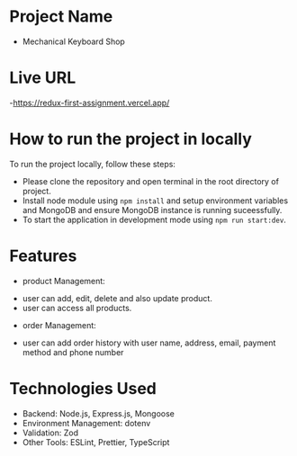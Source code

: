 # Project Name

- Mechanical Keyboard Shop

#  Live URL

-https://redux-first-assignment.vercel.app/

# How to run the project in locally

To run the project locally, follow these steps:

- Please clone the repository and open terminal in the root directory of project.
- Install node module using `npm install` and setup environment variables and MongoDB and ensure MongoDB instance is running suceessfully.
- To start the application in development mode using `npm run start:dev`.

# Features

- product Management:

* user can add, edit, delete and also update product.
* user can access all products.

- order Management:
* user can add order history with user name, address, email, payment method and phone number

# Technologies Used

- Backend: Node.js, Express.js, Mongoose
- Environment Management: dotenv
- Validation: Zod
- Other Tools: ESLint, Prettier, TypeScript
